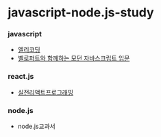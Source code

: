 # javascript-node.js-study

### javascript
* [엘리코딩](https://www.youtube.com/watch?v=wcsVjmHrUQg&list=PLv2d7VI9OotTVOL4QmPfvJWPJvkmv6h-2)   
* [벨로퍼트와 함께하는 모던 자바스크립트 입문](https://learnjs.vlpt.us/basics/)


### react.js
* [실전리액트프로그래밍](https://www.inflearn.com/course/%EC%8B%A4%EC%A0%84-%EB%A6%AC%EC%95%A1%ED%8A%B8-%ED%94%84%EB%A1%9C%EA%B7%B8%EB%9E%98%EB%B0%8D/dashboard)

### node.js
* node.js교과서
